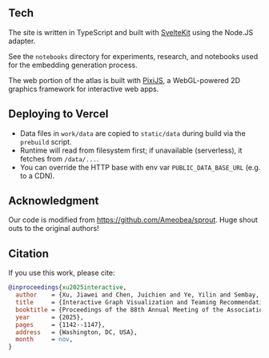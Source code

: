 ## Tech

The site is written in TypeScript and built with [SvelteKit](https://kit.svelte.dev/) using the Node.JS adapter.

See the `notebooks` directory for experiments, research, and notebooks used for the embedding generation process.

The web portion of the atlas is built with [PixiJS](https://pixijs.com/), a WebGL-powered 2D graphics framework for interactive web apps.

## Deploying to Vercel

- Data files in `work/data` are copied to `static/data` during build via the `prebuild` script.
- Runtime will read from filesystem first; if unavailable (serverless), it fetches from `/data/...`.
- You can override the HTTP base with env var `PUBLIC_DATA_BASE_URL` (e.g. to a CDN).

## Acknowledgment 
Our code is modified from https://github.com/Ameobea/sprout. Huge shout outs to the original authors!

## Citation

If you use this work, please cite:


```bibtex
@inproceedings{xu2025interactive,
  author    = {Xu, Jiawei and Chen, Juichien and Ye, Yilin and Sembay, Zhandos and Thaker, Swathi and Payne-Foster, Pamela and Chen, Jake and Ding, Ying},
  title     = {Interactive Graph Visualization and Teaming Recommendation in an Interdisciplinary Project's Talent Knowledge Graph},
  booktitle = {Proceedings of the 88th Annual Meeting of the Association for Information Science \& Technology (ASIS\&T)},
  year      = {2025},
  pages     = {1142--1147},
  address   = {Washington, DC, USA},
  month     = nov,
}
